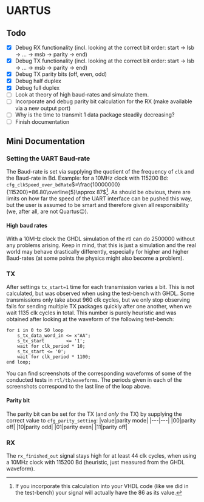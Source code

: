 # UARTUS

## Todo

-   [x] Debug RX functionality (incl. looking at the correct bit order: start -> lsb -> ... -> msb -> parity -> end)
-   [x] Debug TX functionality (incl. looking at the correct bit order: start -> lsb -> ... -> msb -> parity -> end)
-   [x] Debug TX parity bits (off, even, odd)
-   [x] Debug half duplex
-   [x] Debug full duplex
-   [ ] Look at theory of high baud-rates and simulate them.
-   [ ] Incorporate and debug parity bit calculation for the RX (make available via a new output port)
-   [ ] Why is the time to transmit 1 data package steadily decreasing?
-   [ ] Finish documentation

## Mini Documentation

### Setting the UART Baud-rate

The Baud-rate is set via supplying the quotient of the frequency of `clk` and the Baud-rate in Bd.
Example: for a 10MHz clock with 115200 Bd: `cfg_clkSpeed_over_bdRate`$=\frac{10000000}{115200}=86.80\overline{5}\approx 87$[^1].
As should be obvious, there are limits on how far the speed of the UART interface can be pushed this way, but the user is assumed to be smart and therefore given all responsibility (we, after all, are not Quartus😉).
[^1]: If you incorporate this calculation into your VHDL code (like we did in the test-bench) your signal will actually have the 86 as its value.

#### High baud rates

With a 10MHz clock the GHDL simulation of the rtl can do 2500000 without any problems arising.
Keep in mind, that this is just a simulation and the real world may behave drastically differently, especially for higher and higher Baud-rates (at some points the physics might also become a problem).

### TX

After settings `tx_start=1` time for each transmission varies a bit. This is not calculated, but was observed when using the test-bench with GHDL. Some transmissions only take about 960 clk cycles, but we only stop observing fails for sending multiple TX packages quickly after one another, when we wait 1135 clk cycles in total. This number is purely heuristic and was obtained after looking at the waveform of the following test-bench:

```
for i in 0 to 50 loop
    s_tx_data_word_in <= x"AA";
    s_tx_start        <= '1';
    wait for clk_period * 10;
    s_tx_start <= '0';
    wait for clk_period * 1100;
end loop;
```

You can find screenshots of the corresponding waveforms of some of the conducted tests in `rtl/tb/waveforms`. The periods given in each of the screenshots correspond to the last line of the loop above.

#### Parity bit

The parity bit can be set for the TX (and _only_ the TX) by supplying the correct value to `cfg_parity_setting`:
|value|parity mode|
|---|---|
|00|parity off|
|10|parity odd|
|01|parity even|
|11|parity off|

### RX

The `rx_finished_out` signal stays high for at least 44 clk cycles, when using a 10MHz clock with 115200 Bd (heuristic, just measured from the GHDL waveform).
